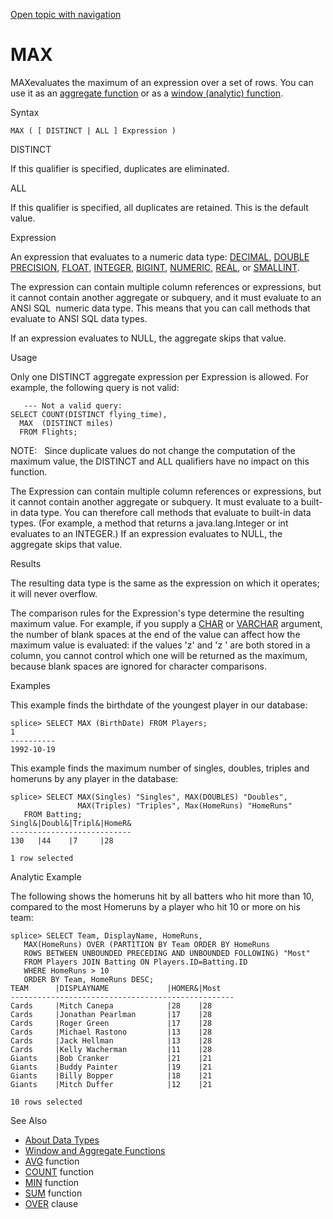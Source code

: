 [Open topic with navigation](../../../index.html#Shared/SQLReference/BuiltInFcns/Max.html)

<a href="" id="BuiltInFcns.Max"></a>[]()MAX
===========================================

<span class="CodeFont">MAX</span>evaluates the maximum of an expression over a set of rows. You can use it as an [aggregate function](Intro.WindowAggregrateFcns.html) or as a [window (analytic) function](Intro.WindowAggregrateFcns.html).

Syntax

``` FcnSyntax
MAX ( [ DISTINCT | ALL ] Expression )
```

DISTINCT

If this qualifier is specified, duplicates are eliminated.

<span class="ItalicFont">ALL</span>

If this qualifier is specified, all duplicates are retained. This is the default value.

Expression

An expression that evaluates to a numeric data type: [<span class="CodeFont">DECIMAL</span>](../DataTypes/Decimal.html), [<span class="CodeFont">DOUBLE PRECISION</span>](../DataTypes/DoublePrecision.html), [<span class="CodeFont">FLOAT</span>](../DataTypes/Float.html), [<span class="CodeFont">INTEGER</span>](../DataTypes/Integer.html), [<span class="CodeFont">BIGINT</span>](../DataTypes/BigInt.html), [<span class="CodeFont">NUMERIC</span>](../DataTypes/Numeric.html), [<span class="CodeFont">REAL</span>](../DataTypes/Real.html), or [<span class="CodeFont">SMALLINT</span>](../DataTypes/SmallInt.html).

The expression can contain multiple column references or expressions, but it cannot contain another aggregate or subquery, and it must evaluate to an ANSI SQL  numeric data type. This means that you can call methods that evaluate to ANSI SQL data types.

If an expression evaluates to <span class="CodeFont">NULL</span>, the aggregate skips that value.

Usage

Only one <span class="CodeFont">DISTINCT</span> aggregate expression per <span class="ItalicFont">Expression</span> is allowed. For example, the following query is not valid:

``` Example
   --- Not a valid query:
SELECT COUNT(DISTINCT flying_time),
  MAX  (DISTINCT miles)
  FROM Flights;
```

<span class="autonumber"><span class="noteAutoNum">NOTE:  </span></span> Since duplicate values do not change the computation of the maximum value, the <span class="CodeFont">DISTINCT</span> and <span class="CodeFont">ALL</span> qualifiers have no impact on this function.

The <span class="ItalicFont">Expression</span> can contain multiple column references or expressions, but it cannot contain another aggregate or subquery. It must evaluate to a built-in data type. You can therefore call methods that evaluate to built-in data types. (For example, a method that returns a <span class="ItalicFont">java.lang.Integer</span> or <span class="ItalicFont">int</span> evaluates to an INTEGER.) If an expression evaluates to NULL, the aggregate skips that value.

Results

The resulting data type is the same as the expression on which it operates; it will never overflow.

The comparison rules for the <span class="ItalicFont">Expression's</span> type determine the resulting maximum value. For example, if you supply a [<span class="CodeFont">CHAR</span>](../DataTypes/Char.html) or [<span class="CodeFont">VARCHAR</span>](../DataTypes/Varchar.html) argument, the number of blank spaces at the end of the value can affect how the maximum value is evaluated: if the values <span class="CodeFont">'z'</span> and <span class="CodeFont">'z '</span> are both stored in a column, you cannot control which one will be returned as the maximum, because blank spaces are ignored for character comparisons.

Examples

This example finds the birthdate of the youngest player in our database:

``` Example
splice> SELECT MAX (BirthDate) FROM Players;
1
----------
1992-10-19
```

This example finds the maximum number of singles, doubles, triples and homeruns by any player in the database:

``` Example
splice> SELECT MAX(Singles) "Singles", MAX(DOUBLES) "Doubles", 
               MAX(Triples) "Triples", Max(HomeRuns) "HomeRuns" 
   FROM Batting;
Singl&|Doubl&|Tripl&|HomeR&
---------------------------
130   |44    |7     |28    

1 row selected
```

Analytic Example

The following shows the homeruns hit by all batters who hit more than 10, compared to the most Homeruns by a player who hit 10 or more on his team:

``` Example
splice> SELECT Team, DisplayName, HomeRuns, 
   MAX(HomeRuns) OVER (PARTITION BY Team ORDER BY HomeRuns 
   ROWS BETWEEN UNBOUNDED PRECEDING AND UNBOUNDED FOLLOWING) "Most" 
   FROM Players JOIN Batting ON Players.ID=Batting.ID
   WHERE HomeRuns > 10
   ORDER BY Team, HomeRuns DESC;
TEAM      |DISPLAYNAME             |HOMER&|Most  
--------------------------------------------------
Cards     |Mitch Canepa            |28    |28    
Cards     |Jonathan Pearlman       |17    |28    
Cards     |Roger Green             |17    |28    
Cards     |Michael Rastono         |13    |28    
Cards     |Jack Hellman            |13    |28    
Cards     |Kelly Wacherman         |11    |28    
Giants    |Bob Cranker             |21    |21    
Giants    |Buddy Painter           |19    |21    
Giants    |Billy Bopper            |18    |21    
Giants    |Mitch Duffer            |12    |21    

10 rows selected
```

See Also

-   [About Data Types](../DataTypes/Intro.NumericTypes.html)
-   [Window and Aggregate Functions](Intro.WindowAggregrateFcns.html)
-   [<span class="CodeFont">AVG</span>](Avg.html) function
-   [<span class="CodeFont">COUNT</span>](Count.html) function
-   [<span class="CodeFont">MIN</span>](Min.html) function
-   [<span class="CodeFont">SUM</span>](Sum.html) function
-   [<span class="CodeFont">OVER</span>](../Clauses/Over.html) clause

 


